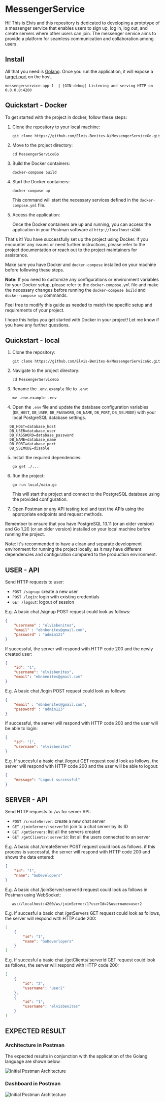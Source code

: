 # MessengerService
Hi! This is Elvis and this repository is dedicated to developing a prototype of a messenger service that enables users to sign up, log in, log out, and create servers where other users can join. The messenger service aims to provide a platform for seamless communication and collaboration among users.


## Install ##
All that you need is [Golang](https://golang.org/). Once you run the application, it will expose a [target port](./config.json) on the host.
```
messengerservice-app-1  | [GIN-debug] Listening and serving HTTP on 0.0.0.0:4200
```

## Quickstart - Docker

To get started with the project in docker, follow these steps:

1. Clone the repository to your local machine:

   ```shell
   git clone https://github.com/Elvis-Benites-N/MessengerServiceGo.git
   ```

2. Move to the project directory:

   ```shell
   cd MessengerServiceGo
   ```

3. Build the Docker containers:

   ```shell
   docker-compose build
   ```

4. Start the Docker containers:

   ```shell
   docker-compose up
   ```

   This command will start the necessary services defined in the `docker-compose.yml` file.

5. Access the application:

   Once the Docker containers are up and running, you can access the application in your Postman software at `http://localhost:4200`.

That's it! You have successfully set up the project using Docker. If you encounter any issues or need further instructions, please refer to the project documentation or reach out to the project maintainers for assistance.

Make sure you have Docker and `docker-compose` installed on your machine before following these steps.

**Note:** If you need to customize any configurations or environment variables for your Docker setup, please refer to the `docker-compose.yml` file and make the necessary changes before running the `docker-compose build` and `docker-compose up` commands.

Feel free to modify this guide as needed to match the specific setup and requirements of your project.

I hope this helps you get started with Docker in your project! Let me know if you have any further questions.


## Quickstart - local

1. Clone the repository:
   ```shell
   git clone https://github.com/Elvis-Benites-N/MessengerServiceGo.git
   ```

2. Navigate to the project directory:
   ```shell
   cd MessengerServiceGo
   ```

3. Rename the `.env.example` file to `.env`:
   ```shell
   mv .env.example .env
   ```

4. Open the `.env` file and update the database configuration variables (`DB_HOST`, `DB_USER`, `DB_PASSWORD`, `DB_NAME`, `DB_PORT`, `DB_SSLMODE`) with your local PostgreSQL database settings.
 ```shell
   DB_HOST=database_host
   DB_USER=database_user
   DB_PASSWORD=database_password
   DB_NAME=database_name
   DB_PORT=database_port
   DB_SSLMODE=disable
   ```

5. Install the required dependencies:
   ```shell
   go get ./...
   ```

6. Run the project:
   ```shell
   go run local/main.go
   ```

   This will start the project and connect to the PostgreSQL database using the provided configuration.

7. Open Postman or any API testing tool and test the APIs using the appropriate endpoints and request methods.

Remember to ensure that you have PostgreSQL 13.11 (or an older version) and Go 1.20 (or an older version) installed on your local machine before running the project.

Note: It's recommended to have a clean and separate development environment for running the project locally, as it may have different dependencies and configuration compared to the production environment.

## USER - API
Send HTTP requests to user:
  * `POST /signup`: create a new user
  * `POST /login`: login with existing credentials
  * `GET /logout`: logout of session

E.g. A basic chat /signup POST request could look as follows:
```json
{
    "username" : "elvisbenites",
    "email" : "ebnbenites@gmail.com",
    "password" : "admin123"
}
```
If successful, the server will respond with HTTP code 200 and the newly created user:
```json
{
    "id": "1",
    "username": "elvisbenites",
    "email": "ebnbenites@gmail.com"
}
```
E.g. A basic chat /login POST request could look as follows:
```json
{
    "email" : "ebnbenites@gmail.com",
    "password" : "admin123"
}
```
If successful, the server will respond with HTTP code 200 and the user will be able to login:
```json
{
    "id": "1",
    "username": "elvisbenites"
}
```
E.g. If succesful a basic chat /logout GET request could look as follows, the server will respond with HTTP code 200 and the user will be able to logout:
```json
{
    "message": "Logout successful"
}
```

## SERVER - API
Send HTTP requests to `/ws` for server API:
  * `POST /createServer`: create a new chat server
  * `GET /joinServer/:serverId`: join to a chat server by its ID
  * `GET /getServers`: list all the servers created
  * `GET /getClients/:serverId`: list all the users connected to an server

E.g. A basic chat /createServer POST request could look as follows. if this process is successful, the server will respond with HTTP code 200 and shows the data entered:
```json
{
    "id": "1",
    "name": "GoDevelopers"
}
```
E.g. A basic chat /joinServer/:serverId request could look as follows in Postman using WebSocket:
 ```shell
    ws://localhost:4200/ws/joinServer/1?userId=2&username=user2
   ```

E.g. If succesful a basic chat /getServers GET request could look as follows, the server will respond with HTTP code 200:
```json
[
    {
        "id": "1",
        "name": "GoDeverlopers"
    }
]
```

E.g. If succesful a basic chat /getClients/:serverId GET request could look as follows, the server will respond with HTTP code 200:
```json
[
    {
        "id": "2",
        "username": "user2"
    },
    {
        "id": "1",
        "username": "elvisbenites"
    }
]
```

## EXPECTED RESULT

### Architecture in Postman
The expected results in conjunction with the application of the Golang language are shown below.

![Initial Postman Architecture](/assets/Postman-Workspace.png)

### Dashboard in Postman

![Initial Postman Architecture](/assets/Postman-Dashboard.png)
